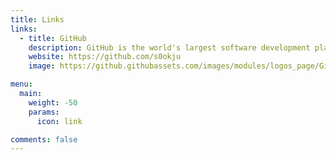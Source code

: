 ```yaml
---
title: Links
links:
  - title: GitHub
    description: GitHub is the world's largest software development platform.
    website: https://github.com/s0okju
    image: https://github.githubassets.com/images/modules/logos_page/GitHub-Mark.png

menu:
  main:
    weight: -50
    params:
      icon: link

comments: false
---
```

